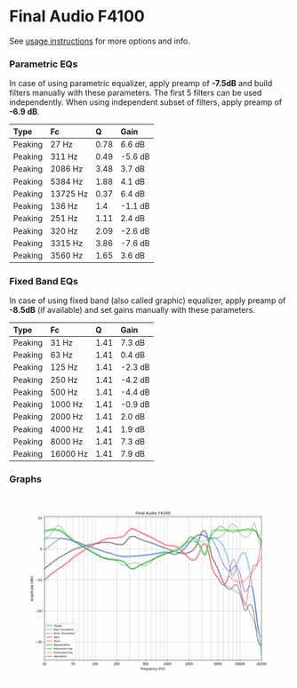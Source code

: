 # Final Audio F4100
See [usage instructions](https://github.com/jaakkopasanen/AutoEq#usage) for more options and info.

### Parametric EQs
In case of using parametric equalizer, apply preamp of **-7.5dB** and build filters manually
with these parameters. The first 5 filters can be used independently.
When using independent subset of filters, apply preamp of **-6.9 dB**.

| Type    | Fc       |    Q | Gain    |
|:--------|:---------|:-----|:--------|
| Peaking | 27 Hz    | 0.78 | 6.6 dB  |
| Peaking | 311 Hz   | 0.49 | -5.6 dB |
| Peaking | 2086 Hz  | 3.48 | 3.7 dB  |
| Peaking | 5384 Hz  | 1.88 | 4.1 dB  |
| Peaking | 13725 Hz | 0.37 | 6.4 dB  |
| Peaking | 136 Hz   | 1.4  | -1.1 dB |
| Peaking | 251 Hz   | 1.11 | 2.4 dB  |
| Peaking | 320 Hz   | 2.09 | -2.6 dB |
| Peaking | 3315 Hz  | 3.86 | -7.6 dB |
| Peaking | 3560 Hz  | 1.65 | 3.6 dB  |

### Fixed Band EQs
In case of using fixed band (also called graphic) equalizer, apply preamp of **-8.5dB**
(if available) and set gains manually with these parameters.

| Type    | Fc       |    Q | Gain    |
|:--------|:---------|:-----|:--------|
| Peaking | 31 Hz    | 1.41 | 7.3 dB  |
| Peaking | 63 Hz    | 1.41 | 0.4 dB  |
| Peaking | 125 Hz   | 1.41 | -2.3 dB |
| Peaking | 250 Hz   | 1.41 | -4.2 dB |
| Peaking | 500 Hz   | 1.41 | -4.4 dB |
| Peaking | 1000 Hz  | 1.41 | -0.9 dB |
| Peaking | 2000 Hz  | 1.41 | 2.0 dB  |
| Peaking | 4000 Hz  | 1.41 | 1.9 dB  |
| Peaking | 8000 Hz  | 1.41 | 7.3 dB  |
| Peaking | 16000 Hz | 1.41 | 7.9 dB  |

### Graphs
![](./Final%20Audio%20F4100.png)